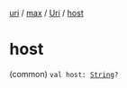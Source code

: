 [uri](../../index.md) / [max](../index.md) / [Uri](index.md) / [host](./host.md)

# host

(common) `val host: `[`String`](https://kotlinlang.org/api/latest/jvm/stdlib/kotlin/-string/index.html)`?`